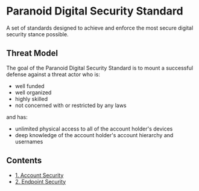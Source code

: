 # Paranoid Digital Security Standard
A set of standards designed to achieve and enforce the most secure digital security stance possible.


## Threat Model
The goal of the Paranoid Digital Security Standard is to mount a successful defense against a threat actor who is:
 * well funded
 * well organized
 * highly skilled
 * not concerned with or restricted by any laws

and has:
 * unlimited physical access to all of the account holder's devices
 * deep knowledge of the account holder's account hierarchy and usernames


## Contents
* [1. Account Security](1-Account-Security.md)
* [2. Endpoint Security](2-Endpoint-Security.md)
